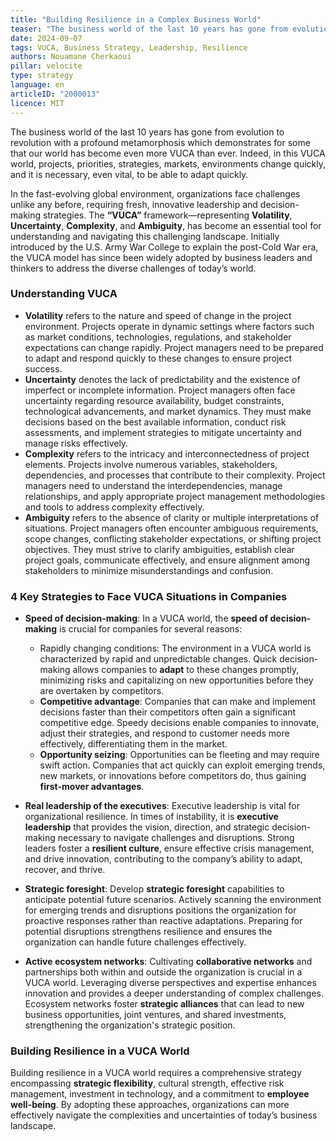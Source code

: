 ```yaml
---
title: "Building Resilience in a Complex Business World"
teaser: "The business world of the last 10 years has gone from evolution to revolution with a profound metamorphosis which demonstrates for some that our world has become even more VUCA than ever. Indeed, in this VUCA world, projects, priorities, strategies, markets, environments change quickly, and it is necessary, even vital, to be able to adapt quickly."
date: 2024-09-07
tags: VUCA, Business Strategy, Leadership, Resilience
authors: Nouamane Cherkaoui
pillar: velocite
type: strategy
language: en
articleID: "2000013"
licence: MIT
---
```


The business world of the last 10 years has gone from evolution to revolution with a profound metamorphosis which demonstrates for some that our world has become even more VUCA than ever. Indeed, in this VUCA world, projects, priorities, strategies, markets, environments change quickly, and it is necessary, even vital, to be able to adapt quickly.

In the fast-evolving global environment, organizations face challenges unlike any before, requiring fresh, innovative leadership and decision-making strategies. The **“VUCA”** framework—representing **Volatility**, **Uncertainty**, **Complexity**, and **Ambiguity**, has become an essential tool for understanding and navigating this challenging landscape. Initially introduced by the U.S. Army War College to explain the post-Cold War era, the VUCA model has since been widely adopted by business leaders and thinkers to address the diverse challenges of today’s world.

### **Understanding VUCA**

- **Volatility** refers to the nature and speed of change in the project environment. Projects operate in dynamic settings where factors such as market conditions, technologies, regulations, and stakeholder expectations can change rapidly. Project managers need to be prepared to adapt and respond quickly to these changes to ensure project success. 
- **Uncertainty** denotes the lack of predictability and the existence of imperfect or incomplete information. Project managers often face uncertainty regarding resource availability, budget constraints, technological advancements, and market dynamics. They must make decisions based on the best available information, conduct risk assessments, and implement strategies to mitigate uncertainty and manage risks effectively.
- **Complexity** refers to the intricacy and interconnectedness of project elements. Projects involve numerous variables, stakeholders, dependencies, and processes that contribute to their complexity. Project managers need to understand the interdependencies, manage relationships, and apply appropriate project management methodologies and tools to address complexity effectively.
- **Ambiguity** refers to the absence of clarity or multiple interpretations of situations. Project managers often encounter ambiguous requirements, scope changes, conflicting stakeholder expectations, or shifting project objectives. They must strive to clarify ambiguities, establish clear project goals, communicate effectively, and ensure alignment among stakeholders to minimize misunderstandings and confusion.

### **4 Key Strategies to Face VUCA Situations in Companies**

- **Speed of decision-making**: In a VUCA world, the **speed of decision-making** is crucial for companies for several reasons:
  - Rapidly changing conditions: The environment in a VUCA world is characterized by rapid and unpredictable changes. Quick decision-making allows companies to **adapt** to these changes promptly, minimizing risks and capitalizing on new opportunities before they are overtaken by competitors.
  - **Competitive advantage**: Companies that can make and implement decisions faster than their competitors often gain a significant competitive edge. Speedy decisions enable companies to innovate, adjust their strategies, and respond to customer needs more effectively, differentiating them in the market.
  - **Opportunity seizing**: Opportunities can be fleeting and may require swift action. Companies that act quickly can exploit emerging trends, new markets, or innovations before competitors do, thus gaining **first-mover advantages**.

- **Real leadership of the executives**: Executive leadership is vital for organizational resilience. In times of instability, it is **executive leadership** that provides the vision, direction, and strategic decision-making necessary to navigate challenges and disruptions. Strong leaders foster a **resilient culture**, ensure effective crisis management, and drive innovation, contributing to the company’s ability to adapt, recover, and thrive.

- **Strategic foresight**: Develop **strategic foresight** capabilities to anticipate potential future scenarios. Actively scanning the environment for emerging trends and disruptions positions the organization for proactive responses rather than reactive adaptations. Preparing for potential disruptions strengthens resilience and ensures the organization can handle future challenges effectively.

- **Active ecosystem networks**: Cultivating **collaborative networks** and partnerships both within and outside the organization is crucial in a VUCA world. Leveraging diverse perspectives and expertise enhances innovation and provides a deeper understanding of complex challenges. Ecosystem networks foster **strategic alliances** that can lead to new business opportunities, joint ventures, and shared investments, strengthening the organization's strategic position.

### **Building Resilience in a VUCA World**

Building resilience in a VUCA world requires a comprehensive strategy encompassing **strategic flexibility**, cultural strength, effective risk management, investment in technology, and a commitment to **employee well-being**. By adopting these approaches, organizations can more effectively navigate the complexities and uncertainties of today’s business landscape.
